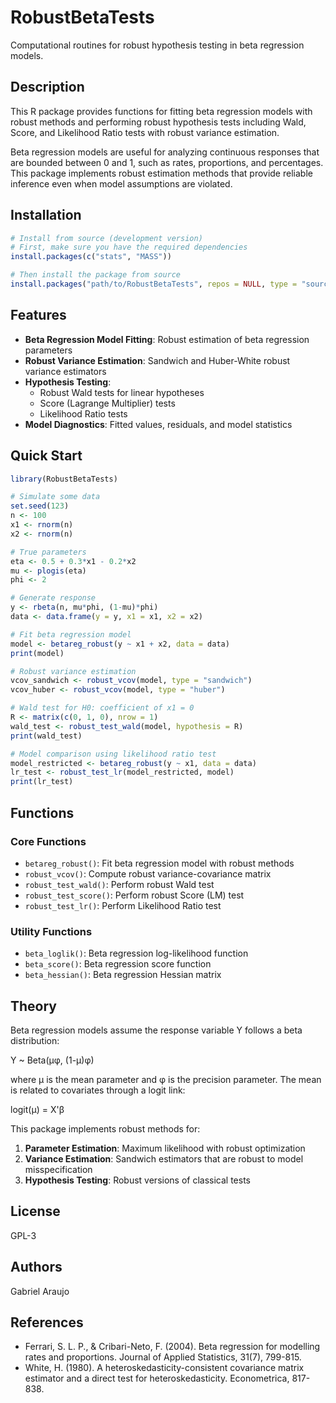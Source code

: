 # RobustBetaTests

Computational routines for robust hypothesis testing in beta regression models.

## Description

This R package provides functions for fitting beta regression models with robust methods and performing robust hypothesis tests including Wald, Score, and Likelihood Ratio tests with robust variance estimation.

Beta regression models are useful for analyzing continuous responses that are bounded between 0 and 1, such as rates, proportions, and percentages. This package implements robust estimation methods that provide reliable inference even when model assumptions are violated.

## Installation

```r
# Install from source (development version)
# First, make sure you have the required dependencies
install.packages(c("stats", "MASS"))

# Then install the package from source
install.packages("path/to/RobustBetaTests", repos = NULL, type = "source")
```

## Features

- **Beta Regression Model Fitting**: Robust estimation of beta regression parameters
- **Robust Variance Estimation**: Sandwich and Huber-White robust variance estimators
- **Hypothesis Testing**: 
  - Robust Wald tests for linear hypotheses
  - Score (Lagrange Multiplier) tests
  - Likelihood Ratio tests
- **Model Diagnostics**: Fitted values, residuals, and model statistics

## Quick Start

```r
library(RobustBetaTests)

# Simulate some data
set.seed(123)
n <- 100
x1 <- rnorm(n)
x2 <- rnorm(n)

# True parameters
eta <- 0.5 + 0.3*x1 - 0.2*x2
mu <- plogis(eta)
phi <- 2

# Generate response
y <- rbeta(n, mu*phi, (1-mu)*phi)
data <- data.frame(y = y, x1 = x1, x2 = x2)

# Fit beta regression model
model <- betareg_robust(y ~ x1 + x2, data = data)
print(model)

# Robust variance estimation
vcov_sandwich <- robust_vcov(model, type = "sandwich")
vcov_huber <- robust_vcov(model, type = "huber")

# Wald test for H0: coefficient of x1 = 0
R <- matrix(c(0, 1, 0), nrow = 1)
wald_test <- robust_test_wald(model, hypothesis = R)
print(wald_test)

# Model comparison using likelihood ratio test
model_restricted <- betareg_robust(y ~ x1, data = data)
lr_test <- robust_test_lr(model_restricted, model)
print(lr_test)
```

## Functions

### Core Functions

- `betareg_robust()`: Fit beta regression model with robust methods
- `robust_vcov()`: Compute robust variance-covariance matrix
- `robust_test_wald()`: Perform robust Wald test
- `robust_test_score()`: Perform robust Score (LM) test  
- `robust_test_lr()`: Perform Likelihood Ratio test

### Utility Functions

- `beta_loglik()`: Beta regression log-likelihood function
- `beta_score()`: Beta regression score function
- `beta_hessian()`: Beta regression Hessian matrix

## Theory

Beta regression models assume the response variable Y follows a beta distribution:

Y ~ Beta(μφ, (1-μ)φ)

where μ is the mean parameter and φ is the precision parameter. The mean is related to covariates through a logit link:

logit(μ) = X'β

This package implements robust methods for:

1. **Parameter Estimation**: Maximum likelihood with robust optimization
2. **Variance Estimation**: Sandwich estimators that are robust to model misspecification
3. **Hypothesis Testing**: Robust versions of classical tests

## License

GPL-3

## Authors

Gabriel Araujo

## References

- Ferrari, S. L. P., & Cribari-Neto, F. (2004). Beta regression for modelling rates and proportions. Journal of Applied Statistics, 31(7), 799-815.
- White, H. (1980). A heteroskedasticity-consistent covariance matrix estimator and a direct test for heteroskedasticity. Econometrica, 817-838.